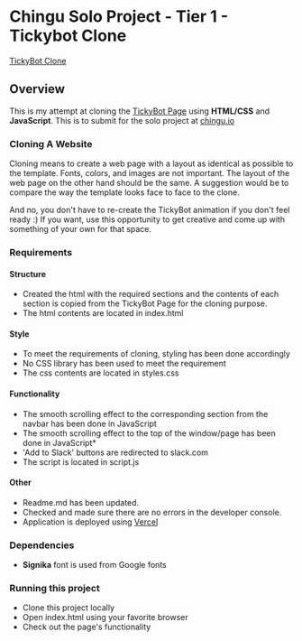 # Chingu Solo Project - Tier 1 - Tickybot Clone

[TickyBot Clone](https://itzmidinesh.github.io/)

## Overview
This is my attempt at cloning the [TickyBot Page](https://maknetaro.github.io/tickyBot/) using **HTML/CSS** and **JavaScript**. This is to submit for the solo project at [chingu.io](https://chingu.io)

### Cloning A Website

Cloning means to create a web page with a layout as identical as possible to 
the template. Fonts, colors, and images are not important. The layout of the 
web page on the other hand should be the same. A suggestion would be to 
compare the way the template looks face to face to the clone.

And no, you don't have to re-create the TickyBot animation if you don't 
feel ready :) If you want, use this opportunity to get creative and come up 
with something of your own for that space.

### Requirements

#### Structure
- Created the html with the required sections and the contents of each section is copied from the TickyBot Page for the cloning purpose.
- The html contents are located in index.html

#### Style
- To meet the requirements of cloning, styling has been done accordingly
- No CSS library has been used to meet the requirement
- The css contents are located in styles.css

#### Functionality
- The smooth scrolling effect to the corresponding section from the navbar has been done in JavaScript
- The smooth scrolling effect to the top of the window/page has been done in JavaScript*
- 'Add to Slack' buttons are redirected to slack.com
- The script is located in script.js

#### Other
- Readme.md has been updated.
- Checked and made sure there are no errors in the developer console.
- Application is deployed using [Vercel](https://ticky-bot.vercel.app/)

### Dependencies

- **Signika** font is used from Google fonts

### Running this project

- Clone this project locally
- Open index.html using your favorite browser
- Check out the page's functionality
